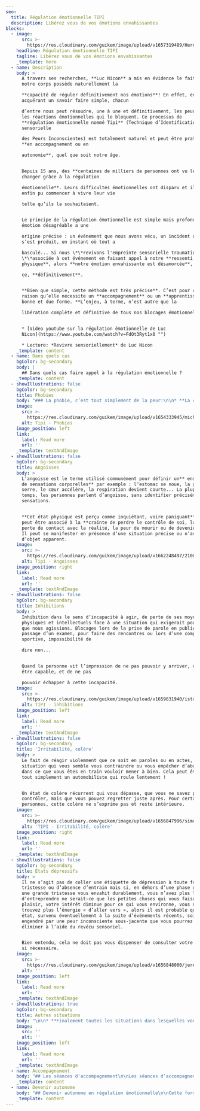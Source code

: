 ```yaml
---
seo:
  title: Régulation émotionnelle TIPI
  description: Libérez vous de vos émotions envahissantes
blocks:
  - image:
      src: >-
        https://res.cloudinary.com/guikem/image/upload/v1657319489/Hero2_qi3q8b.jpg
    headline: Régulation émotionnelle TIPI
    tagline: Libérez vous de vos émotions envahissantes
    _template: hero
  - name: Description
    body: >
      À travers ses recherches, **Luc Nicon** a mis en évidence le fait que
      notre corps possède naturellement la

      **capacité de réguler définitivement nos émotions**! En effet, en
      acquérant un savoir faire simple, chacun

      d’entre nous peut résoudre, une à une et définitivement, les peurs et
      les réactions émotionnelles qui le bloquent. Ce processus de
      **régulation émotionnelle nommé Tipi** (Technique d’Identification
      sensorielle

      des Peurs Inconscientes) est totalement naturel et peut être pratiqué
      **en accompagnement ou en

      autonomie**, quel que soit notre âge.


      Depuis 15 ans, des **centaines de milliers de personnes ont vu leur vie
      changer grâce à la régulation

      émotionnelle**. Leurs difficultés émotionnelles ont disparu et ils ont
      enfin pu commencer à vivre leur vie

      telle qu’ils la souhaitaient.


      Le principe de la régulation émotionnelle est simple mais profond: toute
      émotion désagréable a une

      origine précise : un événement que nous avons vécu, un incident qui
      s’est produit, un instant où tout a

      basculé... Si nous \*\*revivons l'empreinte sensorielle traumatique
      \*\*associée à cet événement en faisant appel à notre **ressenti
      physique**, alors **notre émotion envahissante est désamorcée**, et

      ce, **définitivement**.


      **Bien que simple, cette méthode est très précise**. C’est pour cette
      raison qu’elle nécessite un **accompagnement** ou un **apprentissage** en
      bonne et due forme. **L’enjeu, à terme, n’est autre que la

      libération complète et définitive de tous nos blocages émotionnels**.


      * [Video youtube sur la régulation émotionnelle de Luc
      Nicon](https://www.youtube.com/watch?v=FdOt3Ryt1x0 "")

      * Lecture: *Revivre sensoriellement* de Luc Nicon
    _template: content
  - name: Dans quels cas
    bgColor: bg-secondary
    body: |
      ## Dans quels cas faire appel à la régulation émotionnelle ?
    _template: content
  - showIllustrations: false
    bgColor: bg-secondary
    title: Phobies
    body: "### La phobie, c’est tout simplement de la peur:\n\n* **La claustrophobie** : peur d’être enfermé dans un espace clos et étroit.\t\t\t\t\t&#x9;\n* **L’agoraphobie** : peur d’être seul ou dans un endroit d’où l’on ne pourrait s’échapper\n  aisément ni être secouru si l’on venait à être défaillant (la foule, les grands espaces sont\n  les exemples les plus courants).\t\t\t\t&#x9;\n* **La phobie des transports** : peur de prendre l’avion, le train, le bateau ou la voiture, peur\n  de conduire, peur de la vitesse, de prendre le métro...\n* **Les phobies** **du vide**, du noir, de l’eau, peur de tomber dans le vide ou d’être aspiré vers le bas en nageant, la peur du feu...\n* **Les phobies animalières** : peur des insectes et araignées, des reptiles, des rongeurs...\n* **Les phobies comportementales** : peur du contact corporel, d’être souillé ou contaminé, de vomir, de saigner, de s’évanouir, de manger certains aliments...\n* **Les phobies sociales, scolaires **: peur d’être jugé ou observé par les autres > voir les inhibitions.\n\n&#x9;\t\t&#x9;\n&#x9;\t&#x9;\n&#x9;&#x9;\n&#x9;\n"
    image:
      src: >-
        https://res.cloudinary.com/guikem/image/upload/v1654333945/michael-shannon-mE6zS5LwScM-unsplash_swo4se.jpg
      alt: Tipi - Phobies
    image_position: left
    link:
      label: Read more
      url: ''
    _template: textAndImage
  - showIllustrations: false
    bgColor: bg-secondary
    title: Angoisses
    body: >
      L’angoisse est le terme utilisé communément pour définir un** ensemble
      de sensations corporelles** par exemple : l’estomac se noue, la gorge se
      serre, le cœur accélère, la respiration devient courte... La plupart du
      temps, les personnes parlent d’angoisse, sans identifier précisément ces
      sensations.


      **Cet état physique est perçu comme inquiétant, voire paniquant**. Il
      peut être associé à la **crainte de perdre le contrôle de soi, la
      perte de contact avec la réalité, la peur de mourir ou de devenir fou.**
      Il peut se manifester en présence d’une situation précise ou n’avoir pas
      d’objet apparent.
    image:
      src: >-
        https://res.cloudinary.com/guikem/image/upload/v1662248497/2100x1200_Anxiety_p4p8sy.webp
      alt: Tipi - Angoisses
    image_position: right
    link:
      label: Read more
      url: ''
    _template: textAndImage
  - showIllustrations: false
    bgColor: bg-secondary
    title: Inhibitions
    body: >
      Inhibition dans le sens d’incapacité à agir, de perte de ses moyens
      physiques et intellectuels face à une situation qui exigerait pourtant
      que nous agissions. Blocages lors de la prise de parole en public, lors du
      passage d’un examen, pour faire des rencontres ou lors d’une compétition
      sportive, impossibilité de

      dire non...


      Quand la personne vit l’impression de ne pas pouvoir y arriver, de ne pas
      être capable, et de ne pas

      pouvoir échapper à cette incapacité.
    image:
      src: >-
        https://res.cloudinary.com/guikem/image/upload/v1659831940/istockphoto-1183325152-612x612_hhmo0l.jpg
      alt: TIPI - inhibitions
    image_position: left
    link:
      label: Read more
      url: ''
    _template: textAndImage
  - showIllustrations: false
    bgColor: bg-secondary
    title: 'Irritabilité, colère'
    body: >
      Le fait de réagir violemment que ce soit en paroles ou en actes, à une
      situation qui vous semble vous contraindre ou vous empêcher d’aboutir
      dans ce que vous êtes en train vouloir mener à bien. Cela peut être
      tout simplement un automobiliste qui roule lentement !


      Un état de colère récurrent qui vous dépasse, que vous ne savez pas
      contrôler, mais que vous pouvez regretter juste après. Pour certaines
      personnes, cette colère ne s’exprime pas et reste intérieure.
    image:
      src: >-
        https://res.cloudinary.com/guikem/image/upload/v1656847996/simran-sood-qL0t5zNGFVQ-unsplash_bfou39.jpg
      alt: 'TIPI - Irritabilité, colère'
    image_position: right
    link:
      label: Read more
      url: ''
    _template: textAndImage
  - showIllustrations: false
    bgColor: bg-secondary
    title: États dépressifs
    body: >
      Il ne s’agit pas de coller une étiquette de dépression à toute forme de
      tristesse ou d’absence d’entrain mais si, en dehors d’une phase de deuil,
      une grande tristesse vous envahit durablement, vous n’avez plus le goût
      d’entreprendre ne serait-ce que les petites choses qui vous faisaient
      plaisir, votre intérêt diminue pour ce qui vous environne, vous ne
      trouvez plus l’énergie « d’aller vers », alors il est probable que cet
      état, survenu éventuellement à la suite d’événements récents, soit
      engendré par une peur inconsciente sous-jacente que vous pourrez
      éliminer à l’aide du revécu sensoriel.


      Bien entendu, cela ne doit pas vous dispenser de consulter votre médecin
      si nécessaire.
    image:
      src: >-
        https://res.cloudinary.com/guikem/image/upload/v1656848000/jeremy-vessey-W7VYL56u2sc-unsplash_oxvei5.jpg
      alt: ''
    image_position: left
    link:
      label: Read more
      url: ''
    _template: textAndImage
  - showIllustrations: true
    bgColor: bg-secondary
    title: Autres situations
    body: "\n\n* **Finalement toutes les situations dans lesquelles vous ressentez un état de malaise récurrent **et que vous ne souhaitez pas continuer à vivre, que ce soit dans votre vie professionnelle, familiale, relationnelle, amoureuse (jalousie, hypersensibilité...)... peuvent être abordées avec la régulation émotionnelle.\n  &#x9;\n\n\n\nA chaque fois que vous cherchez à fuir, à éviter une situation, que vous êtes inhibé, bloqué, que vous devenez agressif, que vous ruminez, râlez, critiquez, que vous vous défendez par la colère ou encore qu’une impulsion vous amène à prendre le contrôle, à prendre le pouvoir, vous pouvez en déduire que vous êtes manipulé par une peur.\nObservez-vous!\n&#x9;\n\n\n\n\n\n&#x9;\t\t&#x9;\n&#x9;\t&#x9;\n&#x9;&#x9;\n&#x9;\n\n&#x9;\t\t&#x9;\n&#x9;\t&#x9;\n&#x9;&#x9;\n&#x9;\n"
    image:
      src: ''
      alt: ''
    image_position: left
    link:
      label: Read more
      url: ''
    _template: textAndImage
  - name: Accompagnement
    body: "## Les séances d'accompagnement\n\nLes séances d’accompagnement de régulation émotionnelle permettent d’être accompagné dans le traitement d’une ou plusieurs émotions récurrentes. Lors d’une séance, vous serez accompagné pour **revivre sensoriellement une situation qui génère une réaction émotionnelle.** En étant guidé dans le\nrevécu sensoriel de cette émotion, vous pourrez vous en **libérer définitivement**. Elle ne reviendra plus, que ce soit dans une semaine, un mois ou dix ans!\n\nCes séances s’adressent aux adultes, adolescents et enfants de plus de dix ans. Ce travail, bien que\nrapide, très efficace, et sans risque, nécessite de votre part une implication et un désir véritable de vous\nlibérer de votre difficulté.\n\nPour traiter une difficulté émotionnelle, la séance peut durer jusqu’à cinquante minutes et le nombre de séances dépendra de nombreux facteurs et peut varier entre une et quatre séances.\n\nLes séances se déroulent en visioconférence (Zoom) principalement.\n\n### **Tarif par séance : 50€**\n\nVous pouvez me contacter par email ou téléphone pour que nous évaluions ensemble si la régulation émotionnelle est la solution la plus appropriée à votre difficulté.\n\n&#x9;\t\t&#x9;\n&#x9;\t&#x9;\n&#x9;&#x9;\n&#x9;\n"
    _template: content
  - name: Devenir autonome
    body: "## Devenir autonome en régulation émotionnelle\n\nCette formation a pour but d’apprendre et d’acquérir la technique de régulation émotionnelle Tipi. **Elle vous permettra de réguler, par vous-même et de façon définitive, toutes vos émotions\nenvahissantes.**\n\nLa formation que je propose ici est **individuelle et personnalisée**, elle comprend **trois sessions** d’environ **1h30 chacune dans lesquelles nous allons ensemble parcourir un processus d’apprentissage complet.**\n\nCe dernier comprend :\n\n* **L’apprentissage de la méthode**\n* **Apprendre à repérer nos peurs inconscientes**\n* **Découvrir les points subtils de la méthode qui nous permettront de réguler toutes les émotions**\n\nVous obtiendrez plusieurs **documents** pour soutenir votre formation et mettre toutes les chances de\nvotre côté pour qu’elle amène une libération complète de vos états émotionnels !\n\nCette formation se déroule principalement en visioconférence (Zoom).\n\n**Contenu des séances** **:**\n\n* **1ere séance** : comprendre et apprendre le processus de régulation émotionnelle\n* **2ème séance** : retour d'expérience, approfondissement des connaissances\n* **3ème séance** : apprendre à repérer ses peurs inconscientes et agrandir son champ d'intervention.\n\n### **Tarif pour la formation complète: 180 €**&#xA;\t\t\t\t\t&#x9;\n\n&#x9;\t\t&#x9;\n&#x9;\t&#x9;\n&#x9;&#x9;\n&#x9;\n"
    _template: content
---
```


